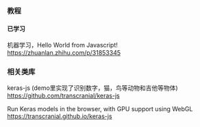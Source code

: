 ### 教程
#### 已学习
机器学习，Hello World from Javascript!
https://zhuanlan.zhihu.com/p/31853345


### 相关类库
keras-js (demo里实现了识别数字，猫，鸟等动物和吉他等物体)
https://github.com/transcranial/keras-js

Run Keras models in the browser, with GPU support using WebGL https://transcranial.github.io/keras-js

